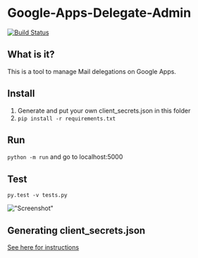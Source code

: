 # Google-Apps-Delegate-Admin

[![Build Status](https://jenkins.universumglobal.com/buildStatus/icon?job=DelegateAdmin)](https://jenkins.universumglobal.com/job/DelegateAdmin)

## What is it?

This is a tool to manage Mail delegations on Google Apps.

## Install

1. Generate and put your own client_secrets.json in this folder
2. ```pip install -r requirements.txt```

## Run
```python -m run``` and go to localhost:5000

## Test
```py.test -v tests.py```

!["Screenshot"](http://i.imgur.com/9QlLvn0.png)


## Generating client_secrets.json

[See here for instructions](https://developers.google.com/api-client-library/python/guide/aaa_oauth#acquiring--client-ids-and-secrets)
